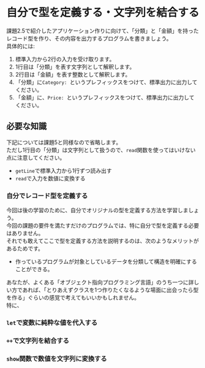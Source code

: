 # 自分で型を定義する・文字列を結合する

課題2.5で紹介したアプリケーション作りに向けて、「分類」と「金額」を持ったレコード型を作り、その内容を出力するプログラムを書きましょう。  
具体的には:

1. 標準入力から2行の入力を受け取ります。
1. 1行目は「分類」を表す文字列として解釈します。
1. 2行目は「金額」を表す整数として解釈します。
1. 「分類」に`Category: `というプレフィックスをつけて、標準出力に出力してください。
1. 「金額」に、`Price: `というプレフィックスをつけて、標準出力に出力してください。

## 必要な知識

下記については課題5と同様なので省略します。  
ただし1行目の「分類」は文字列として扱うので、`read`関数を使ってはいけない点に注意してください。

- `getLine`で標準入力から1行ずつ読み出す
- `read`で入力を数値に変換する

### 自分でレコード型を定義する

今回は後の学習のために、自分でオリジナルの型を定義する方法を学習しましょう。  
今回の課題の要件を満たすだけのプログラムでは、特に自分で型を定義する必要はありません。  
それでも敢えてここで型を定義する方法を説明するのは、次のようなメリットがあるためです。

- 作っているプログラムが対象としているデータを分類して構造を明確にすることができる。

あなたが、よくある「オブジェクト指向プログラミング言語」のうち一つに詳しい方であれば、「とりあえずクラスを1つ作りたくなるような場面に出会ったら型を作る」ぐらいの感覚で考えてもいいかもしれません。  
特に、

### `let`で変数に純粋な値を代入する



### `++`で文字列を結合する


### `show`関数で数値を文字列に変換する


